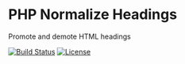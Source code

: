 # PHP Normalize Headings
Promote and demote HTML headings

[![Build Status](https://travis-ci.org/vikpe/php-normalize-headings.svg?branch=master)](https://travis-ci.org/vikpe/php-normalize-headings)
[![License](https://poser.pugx.org/vikpe/php-normalize-headings/license)](https://packagist.org/packages/vikpe/php-normalize-headings)
